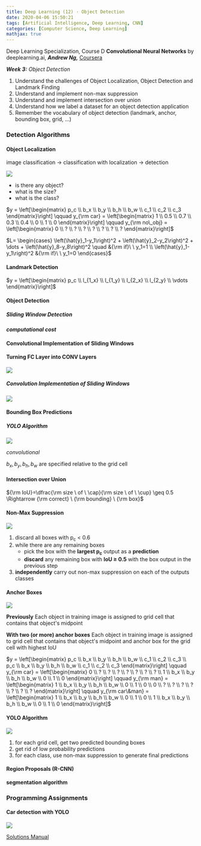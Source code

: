 ```yaml
---
title: Deep Learning (12) · Object Detection
date: 2020-04-06 15:50:21
tags: [Artificial Intelligence, Deep Learning, CNN]
categories: [Computer Science, Deep Learning]
mathjax: true
---
```


Deep Learning Specialization, Course D
**Convolutional Neural Networks** by deeplearning.ai, ***Andrew Ng,*** [Coursera](https://www.coursera.org/learn/neural-networks-deep-learning/home/info)

***Week 3:*** *Object Detection*

1. Understand the challenges of Object Localization, Object Detection and Landmark Finding
2. Understand and implement non-max suppression
3. Understand and implement intersection over union
4. Understand how we label a dataset for an object detection application
5. Remember the vocabulary of object detection (landmark, anchor, bounding box, grid, ...)

<!-- more -->

### Detection Algorithms

#### Object Localization

image classification → classification with localization → detection

![](Deep-Learning-Andrew-Ng-12/1.png)

- is there any object?
- what is the size?
- what is the class?

$y = \left[\begin{matrix} p_c \\ b_x \\ b_y \\ b_h \\ b_w \\ c_1 \\ c_2 \\ c_3 \end{matrix}\right] \qquad y_{\rm car} = \left[\begin{matrix} 1 \\ 0.5 \\ 0.7 \\ 0.3 \\ 0.4 \\ 0 \\ 1 \\ 0 \end{matrix}\right] \qquad y_{\rm no\_obj} = \left[\begin{matrix} 0 \\ ? \\ ? \\ ? \\ ? \\ ? \\ ? \\ ? \end{matrix}\right]$

$L= \begin{cases} \left(\hat{y}_1-y_1\right)^2 + \left(\hat{y}_2-y_2\right)^2 + \dots + \left(\hat{y}_8-y_8\right)^2 \quad &{\rm if}\ \ y_1=1 \\ \left(\hat{y}_1-y_1\right)^2 &{\rm if}\ \ y_1=0 \end{cases}$

#### Landmark Detection

$y = \left[\begin{matrix} p_c \\ l_{1_x} \\ l_{1_y} \\ l_{2_x} \\ l_{2_y} \\ \vdots \end{matrix}\right]$

#### Object Detection

##### Sliding Window Detection

***computational cost***

#### Convolutional Implementation of Sliding Windows

#### Turning FC Layer into CONV Layers

![](Deep-Learning-Andrew-Ng-12/2.png)

##### Convolution Implementation of Sliding Windows

![](Deep-Learning-Andrew-Ng-12/3.png)

#### Bounding Box Predictions

##### YOLO Algorithm

![](Deep-Learning-Andrew-Ng-12/4.png)

*convolutional*

$b_x,\, b_y,\, b_h,\, b_w$ are specified relative to the grid cell

#### Intersection over Union

${\rm IoU}=\dfrac{\rm size \ of \ \cap}{\rm size \ of \ \cup} \geq 0.5 \Rightarrow {\rm correct} \ {\rm bounding} \ {\rm box}$

#### Non-Max Suppression

![](Deep-Learning-Andrew-Ng-12/5.png)

1. discard all boxes with p<sub>c</sub> < 0.6
2. while there are any remaining boxes
   - pick the box with the **largest p<sub>c</sub>** output as a **prediction**
   - **discard** any remaining box with **IoU ≥ 0.5** with the box output in the previous step
3. **independently** carry out non-max suppression on each of the outputs classes

#### Anchor Boxes

![](Deep-Learning-Andrew-Ng-12/6.png)

**Previously**
Each object in training image is assigned to grid cell that contains that object's midpoint

**With two (or more) anchor boxes**
Each object in training image is assigned to grid cell that contains that object's midpoint and anchor box for the grid cell with highest IoU

$y = \left[\begin{matrix} p_c \\ b_x \\ b_y \\ b_h \\ b_w \\ c_1 \\ c_2 \\ c_3 \\ p_c \\ b_x \\ b_y \\ b_h \\ b_w \\ c_1 \\ c_2 \\ c_3 \end{matrix}\right] \qquad y_{\rm car} = \left[\begin{matrix} 0 \\ ? \\ ? \\ ? \\ ? \\ ? \\ ? \\ ? \\ 1 \\ b_x \\ b_y \\ b_h \\ b_w \\ 0 \\ 1 \\ 0 \end{matrix}\right] \qquad y_{\rm man} = \left[\begin{matrix} 1 \\ b_x \\ b_y \\ b_h \\ b_w \\ 0 \\ 1 \\ 0 \\ 0 \\ ? \\ ? \\ ? \\ ? \\ ? \\ ? \\ ? \end{matrix}\right]  \qquad y_{\rm car\&man} = \left[\begin{matrix} 1 \\ b_x \\ b_y \\ b_h \\ b_w \\ 0 \\ 1 \\ 0 \\ 1 \\ b_x \\ b_y \\ b_h \\ b_w \\ 0 \\ 1 \\ 0 \end{matrix}\right]$

#### YOLO Algorithm

![](Deep-Learning-Andrew-Ng-12/7.png)

1. for each grid cell, get two predicted bounding boxes
2. get rid of low probability predictions
3. for each class, use non-max suppression to generate final predictions

#### Region Proposals (R-CNN)

**segmentation algorithm**

### Programming Assignments

#### Car detection with YOLO

![](Deep-Learning-Andrew-Ng-12/8.png)

<a href='https://github.com/muhac/coursera-deep-learning-solutions' target="_blank">Solutions Manual</a>
